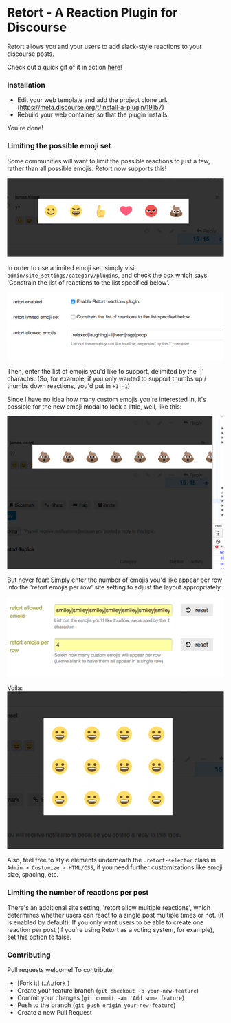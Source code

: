 # Retort - A Reaction Plugin for Discourse

Retort allows you and your users to add slack-style reactions to your discourse posts.

Check out a quick gif of it in action [here](http://recordit.co/7vHi2j74Rg.gif)!

### Installation
- Edit your web template and add the project clone url. (https://meta.discourse.org/t/install-a-plugin/19157)
- Rebuild your web container so that the plugin installs.

You're done!

### Limiting the possible emoji set

Some communities will want to limit the possible reactions to just a few, rather than all possible emojis. Retort now supports this!

[![limited reactions](screenshots/limited_reactions.png)]()

In order to use a limited emoji set, simply visit `admin/site_settings/category/plugins`, and check the box which says 'Constrain the list of reactions to the list specified below'.

[![admin_panel](screenshots/limited_emoji_set.png)]()

Then, enter the list of emojis you'd like to support, delimited by the '|' character.
(So, for example, if you only wanted to support thumbs up / thumbs down reactions, you'd put in `+1|-1`)

Since I have no idea how many custom emojis you're interested in, it's possible for the new emoji modal to look a little, well, like this:

[![looks like poop!](screenshots/this_looks_bad.png)]()

But never fear! Simply enter the number of emojis you'd like appear per row into the 'retort emojis per row' site setting to adjust the layout appropriately.

[![emojis per row!](screenshots/emojis_per_row.png)]()

Voila:
[![looks like happiness!](screenshots/this_looks_great.png)]()

Also, feel free to style elements underneath the `.retort-selector` class in `Admin > Customize > HTML/CSS`, if you need further customizations like emoji size, spacing, etc.

### Limiting the number of reactions per post

There's an additional site setting, 'retort allow multiple reactions', which determines whether users can react to a single post multiple times or not. (It is enabled by default). If you only want users to be able to create one reaction per post (if you're using Retort as a voting system, for example), set this option to false.

### Contributing

Pull requests welcome! To contribute:
- [Fork it] (../../fork )
- Create your feature branch (`git checkout -b your-new-feature`)
- Commit your changes (`git commit -am 'Add some feature`)
- Push to the branch (`git push origin your-new-feature`)
- Create a new Pull Request
